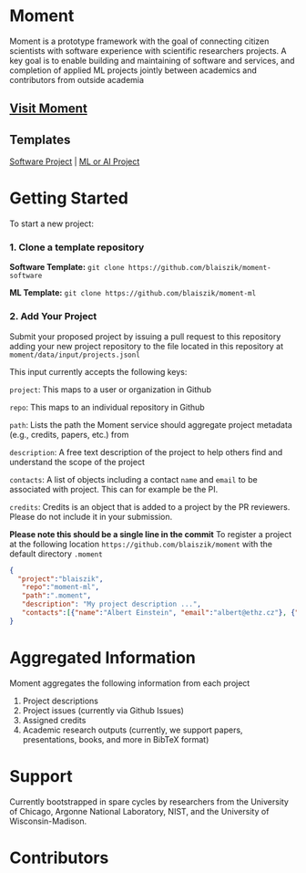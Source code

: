 # Moment
Moment is a prototype framework with the goal of connecting citizen scientists with software experience with scientific researchers projects.
A key goal is to enable building and maintaining of software and services, and completion of applied ML projects jointly between academics and contributors from outside academia


## [Visit Moment](https://blaiszik.github.io/moment/)

## Templates
[Software Project](https://github.com/blaiszik/moment-software) |
[ML or AI Project](https://github.com/blaiszik/moment-ml) 


# Getting Started
To start a new project:
### 1. Clone a template repository
**Software Template:** `git clone https://github.com/blaiszik/moment-software`

**ML Template:** `git clone https://github.com/blaiszik/moment-ml`

### 2. Add Your Project
Submit your proposed project by issuing a pull request to this repository adding your new project repository to the file located in this repository at 
`moment/data/input/projects.jsonl`

This input currently accepts the following keys:

`project`: This maps to a user or organization in Github

`repo`: This maps to an individual repository in Github

`path`: Lists the path the Moment service should aggregate project metadata (e.g., credits, papers, etc.) from

`description`: A free text description of the project to help others find and understand the scope of the project

`contacts`: A list of objects including a contact `name` and `email` to be associated with project. This can for example be the PI.

`credits`: Credits is an object that is added to a project by the PR reviewers. Please do not include it in your submission.

**Please note this should be a single line in the commit**
To register a project at the following location `https://github.com/blaiszik/moment` with the default directory `.moment`
```json
{
  "project":"blaiszik", 
   "repo":"moment-ml",
   "path":".moment", 
   "description": "My project description ...",
   "contacts":[{"name":"Albert Einstein", "email":"albert@ethz.cz"}, {"name":"Ada Lovelace", "email":"adalovelace@gmail.com"}]
}
```

# Aggregated Information
Moment aggregates the following information from each project
1. Project descriptions
2. Project issues (currently via Github Issues)
3. Assigned credits
4. Academic research outputs (currently, we support papers, presentations, books, and more in BibTeX format)


# Support
Currently bootstrapped in spare cycles by researchers from the University of Chicago, Argonne National Laboratory, NIST, and the University of Wisconsin-Madison.


# Contributors
